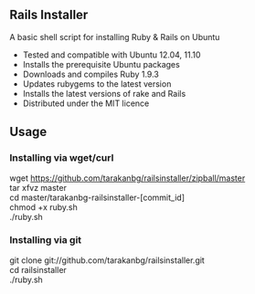 ## Rails Installer

A basic shell script for installing Ruby & Rails on Ubuntu

* Tested and compatible with Ubuntu 12.04, 11.10
* Installs the prerequisite Ubuntu packages
* Downloads and compiles Ruby 1.9.3
* Updates rubygems to the latest version
* Installs the latest versions of rake and Rails
* Distributed under the MIT licence

## Usage

### Installing via wget/curl

wget https://github.com/tarakanbg/railsinstaller/zipball/master  
tar xfvz master  
cd master/tarakanbg-railsinstaller-[commit_id]  
chmod +x ruby.sh    
./ruby.sh    

### Installing via git

git clone git://github.com/tarakanbg/railsinstaller.git  
cd railsinstaller    
./ruby.sh    
